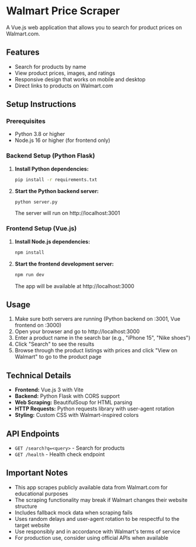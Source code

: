 # Walmart Price Scraper

A Vue.js web application that allows you to search for product prices on Walmart.com.

## Features

- Search for products by name
- View product prices, images, and ratings
- Responsive design that works on mobile and desktop
- Direct links to products on Walmart.com

## Setup Instructions

### Prerequisites
- Python 3.8 or higher
- Node.js 16 or higher (for frontend only)

### Backend Setup (Python Flask)

1. **Install Python dependencies:**
   ```bash
   pip install -r requirements.txt
   ```

2. **Start the Python backend server:**
   ```bash
   python server.py
   ```
   The server will run on http://localhost:3001

### Frontend Setup (Vue.js)

1. **Install Node.js dependencies:**
   ```bash
   npm install
   ```

2. **Start the frontend development server:**
   ```bash
   npm run dev
   ```
   The app will be available at http://localhost:3000

## Usage

1. Make sure both servers are running (Python backend on :3001, Vue frontend on :3000)
2. Open your browser and go to http://localhost:3000
3. Enter a product name in the search bar (e.g., "iPhone 15", "Nike shoes")
4. Click "Search" to see the results
5. Browse through the product listings with prices and click "View on Walmart" to go to the product page

## Technical Details

- **Frontend:** Vue.js 3 with Vite
- **Backend:** Python Flask with CORS support
- **Web Scraping:** BeautifulSoup for HTML parsing
- **HTTP Requests:** Python requests library with user-agent rotation
- **Styling:** Custom CSS with Walmart-inspired colors

## API Endpoints

- `GET /search?q=<query>` - Search for products
- `GET /health` - Health check endpoint

## Important Notes

- This app scrapes publicly available data from Walmart.com for educational purposes
- The scraping functionality may break if Walmart changes their website structure
- Includes fallback mock data when scraping fails
- Uses random delays and user-agent rotation to be respectful to the target website
- Use responsibly and in accordance with Walmart's terms of service
- For production use, consider using official APIs when available